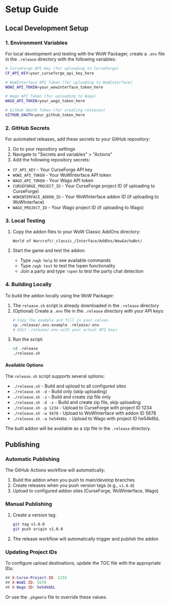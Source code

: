 # Setup Guide

## Local Development Setup

### 1. Environment Variables

For local development and testing with the WoW Packager, create a `.env` file in the `.release` directory with the following variables:

```bash
# CurseForge API Key (for uploading to CurseForge)
CF_API_KEY=your_curseforge_api_key_here

# WoWInterface API Token (for uploading to WoWInterface)
WOWI_API_TOKEN=your_wowinterface_token_here

# Wago API Token (for uploading to Wago)
WAGO_API_TOKEN=your_wago_token_here

# GitHub OAuth Token (for creating releases)
GITHUB_OAUTH=your_github_token_here
```

### 2. GitHub Secrets

For automated releases, add these secrets to your GitHub repository:

1. Go to your repository settings
2. Navigate to "Secrets and variables" > "Actions"
3. Add the following repository secrets:

- `CF_API_KEY` - Your CurseForge API key
- `WOWI_API_TOKEN` - Your WoWInterface API token
- `WAGO_API_TOKEN` - Your Wago API token
- `CURSEFORGE_PROJECT_ID` - Your CurseForge project ID (if uploading to CurseForge)
- `WOWINTERFACE_ADDON_ID` - Your WoWInterface addon ID (if uploading to WoWInterface)
- `WAGO_PROJECT_ID` - Your Wago project ID (if uploading to Wago)

### 3. Local Testing

1. Copy the addon files to your WoW Classic AddOns directory:

   ```
   World of Warcraft/_classic_/Interface/AddOns/WowGachaBot/
   ```

2. Start the game and test the addon:
   - Type `/wgb help` to see available commands
   - Type `/wgb test` to test the !open functionality
   - Join a party and type `!open` to test the party chat detection

### 4. Building Locally

To build the addon locally using the WoW Packager:

1. The `release.sh` script is already downloaded in the `.release` directory
2. (Optional) Create a `.env` file in the `.release` directory with your API keys:
   ```bash
   # Copy the example and fill in your values
   cp .release/.env.example .release/.env
   # Edit .release/.env with your actual API keys
   ```
3. Run the script:
   ```bash
   cd .release
   ./release.sh
   ```

#### Available Options

The `release.sh` script supports several options:

- `./release.sh` - Build and upload to all configured sites
- `./release.sh -d` - Build only (skip uploading)
- `./release.sh -z` - Build and create zip file only
- `./release.sh -d -z` - Build and create zip file, skip uploading
- `./release.sh -p 1234` - Upload to CurseForge with project ID 1234
- `./release.sh -w 5678` - Upload to WoWInterface with addon ID 5678
- `./release.sh -a he54k6bL` - Upload to Wago with project ID he54k6bL

The built addon will be available as a zip file in the `.release` directory.

## Publishing

### Automatic Publishing

The GitHub Actions workflow will automatically:

1. Build the addon when you push to main/develop branches
2. Create releases when you push version tags (e.g., `v1.0.0`)
3. Upload to configured addon sites (CurseForge, WoWInterface, Wago)

### Manual Publishing

1. Create a version tag:

   ```bash
   git tag v1.0.0
   git push origin v1.0.0
   ```

2. The release workflow will automatically trigger and publish the addon

### Updating Project IDs

To configure upload destinations, update the TOC file with the appropriate IDs:

```lua
## X-Curse-Project-ID: 1234
## X-WoWI-ID: 5678
## X-Wago-ID: he54k6bL
```

Or use the `.pkgmeta` file to override these values.
